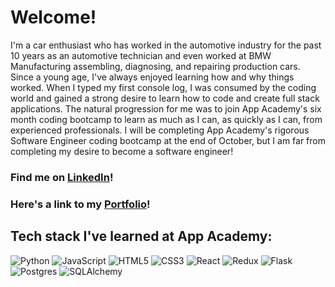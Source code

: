 # Welcome!
I'm a car enthusiast who has worked in the automotive industry for the past 10 years as an automotive technician and even worked at BMW Manufacturing assembling, diagnosing, and repairing production cars. Since a young age, I've always enjoyed learning how and why things worked. When I typed my first console log, I was consumed by the coding world and gained a strong desire to learn how to code and create full stack applications. The natural progression for me was to join App Academy's six month coding bootcamp to learn as much as I can, as quickly as I can, from experienced professionals. I will be completing App Academy's rigorous Software Engineer coding bootcamp at the end of October, but I am far from completing my desire to become a software engineer!

### Find me on [LinkedIn](https://www.linkedin.com/in/kdoan93/)!

### Here's a link to my [Portfolio](https://kdoan93.github.io/)!

## Tech stack I've learned at App Academy:

![Python](https://img.shields.io/badge/python-3670A0?style=for-the-badge&logo=python&logoColor=ffdd54)
![JavaScript](https://img.shields.io/badge/javascript-%23323330.svg?style=for-the-badge&logo=javascript&logoColor=%23F7DF1E)
![HTML5](https://img.shields.io/badge/html5-%23E34F26.svg?style=for-the-badge&logo=html5&logoColor=white)
![CSS3](https://img.shields.io/badge/css3-%231572B6.svg?style=for-the-badge&logo=css3&logoColor=white)
![React](https://img.shields.io/badge/react-%2320232a.svg?style=for-the-badge&logo=react&logoColor=%2361DAFB)
![Redux](https://img.shields.io/badge/redux-%23593d88.svg?style=for-the-badge&logo=redux&logoColor=white)
![Flask](https://img.shields.io/badge/flask-%23000.svg?style=for-the-badge&logo=flask&logoColor=white)
![Postgres](https://img.shields.io/badge/postgres-%23316192.svg?style=for-the-badge&logo=postgresql&logoColor=white)
![SQLAlchemy](https://img.shields.io/badge/SQLAlchemy-%23FCA121.svg?style=for-the-badge&logo=sqlalchemy&logoColor=white)
<!--
**kdoan93/kdoan93** is a ✨ _special_ ✨ repository because its `README.md` (this file) appears on your GitHub profile.

Here are some ideas to get you started:

- 🔭 I’m currently working on ...
- 🌱 I’m currently learning ...
- 👯 I’m looking to collaborate on ...
- 🤔 I’m looking for help with ...
- 💬 Ask me about ...
- 📫 How to reach me: ...
- 😄 Pronouns: ...
- ⚡ Fun fact: ...
-->
